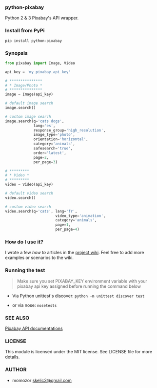 ### python-pixabay
Python 2 & 3 Pixabay's API wrapper.

### Install from PyPi
`pip install python-pixabay`

### Synopsis

```python
from pixabay import Image, Video

api_key = 'my_pixabay_api_key'

# ***************
# * Image/Photo *
# ***************
image = Image(api_key)

# default image search
image.search()

# custom image search
image.search(q='cats dogs',
             lang='es',
             response_group='high_resolution',
             image_type='photo',
             orientation='horizontal',
             category='animals',
             safesearch='true',
             order='latest',
             page=2,
             per_page=3)

# *********
# * Video *
# *********
video = Video(api_key)

# default video search
video.search()

# custom video search
video.search(q='cats', lang='fr',
                       video_type='animation',
                       category='animals',
                       page=1,
                       per_page=4)
```

### How do I use it?

I wrote a few _how to_ articles in the [project wiki](https://github.com/momozor/python-pixabay/wiki). Feel free to add more examples or scenarios to the wiki.

### Running the test

> Make sure you set PIXABAY_KEY environment variable with your pixabay api key assigned before running the command below

* Via Python unittest's discover: `python -m unittest discover test`

* or via nose: `nosetests`

### SEE ALSO
[Pixabay API documentations](https://pixabay.com/api/docs)

### LICENSE

This module is licensed under the MIT license. See LICENSE file for more details.

### AUTHOR

* momozor <skelic3@gmail.com>
